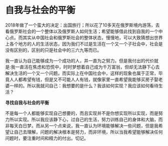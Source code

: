 # 自我与社会的平衡

2018年做了一个蛮大的决定：出国旅行；所以花了10多天在俄罗斯境内游荡，去看俄罗斯社会的一个整体以及俄罗斯人如何生活；希望能够借此找到自我的一个中心点。而其实从中国社会和俄罗斯社会的整体状态，慢慢地，可以大致猜想出世界上各个地方的人的生活状态，因为我们不过是生活在一个又一个子社会中，社会是没有区别的，区别的只是社会中的三六九等而已。

我一直认为自己能够成为一个成功的人，并一直为之努力。但是我付出的代价就是:我一直活在焦虑和恐慌中，时时梦想着自己成为千万富翁，但却无法静下心去解决生活的一个又一个问题。而实际上在中国社会中，这样的现象也属于正常，毕竟人人都希望有钱，但是又不可能人人有钱，就像家里一直希望我能够买房子娶老婆一样的。所以我就问自己：我想要的是什么？我该如何实现？我应该如何看待生活？

**寻找自我与社会的平衡**

不是每一个人都能够实现自己想要的，而且实现并不是你想实现所以实现，而是努力所以实现。所以我应该静下心，过自己的生活，努力训练自己的身体和大脑，而非每天白日梦。而从另一个点来说，我一直认为环境能够解决一些问题，但是我希望让自己去理解，问题的解决根本是努力，而非环境，所以当我希望能够解决任何问题时，要注重时间和精力的付出。切记。